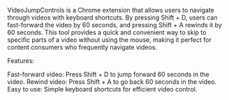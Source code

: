 VideoJumpControls is a Chrome extension that allows users to navigate through videos with keyboard shortcuts. By pressing Shift + D, users can fast-forward the video by 60 seconds, and pressing Shift + A rewinds it by 60 seconds. This tool provides a quick and convenient way to skip to specific parts of a video without using the mouse, making it perfect for content consumers who frequently navigate videos.

Features:

Fast-forward video: Press Shift + D to jump forward 60 seconds in the video.
Rewind video: Press Shift + A to go back 60 seconds in the video.
Easy to use: Simple keyboard shortcuts for efficient video control.
